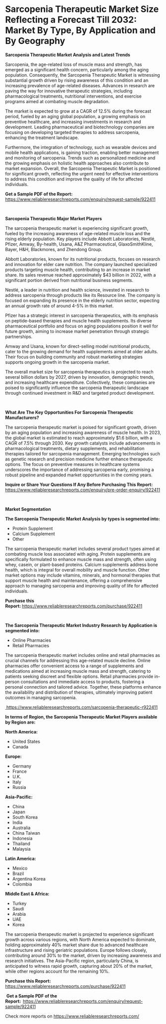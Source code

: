 <p><h1>Sarcopenia Therapeutic Market Size Reflecting a Forecast Till 2032: Market By Type, By Application and By Geography</h1></p><p><strong>Sarcopenia Therapeutic Market Analysis and Latest Trends</strong></p>
<p><p>Sarcopenia, the age-related loss of muscle mass and strength, has emerged as a significant health concern, particularly among the aging population. Consequently, the Sarcopenia Therapeutic Market is witnessing substantial growth driven by rising awareness of this condition and an increasing prevalence of age-related diseases. Advances in research are paving the way for innovative therapeutic strategies, including pharmacological treatments, nutritional interventions, and exercise programs aimed at combating muscle degradation.</p><p>The market is expected to grow at a CAGR of 12.5% during the forecast period, fueled by an aging global population, a growing emphasis on preventive healthcare, and increasing investments in research and development. Leading pharmaceutical and biotechnology companies are focusing on developing targeted therapies to address sarcopenia, enhancing the treatment landscape.</p><p>Furthermore, the integration of technology, such as wearable devices and mobile health applications, is gaining traction, enabling better management and monitoring of sarcopenia. Trends such as personalized medicine and the growing emphasis on holistic health approaches also contribute to market expansion. Overall, the Sarcopenia Therapeutic Market is positioned for significant growth, reflecting the urgent need for effective interventions to address this condition and improve the quality of life for affected individuals.</p></p>
<p><strong>Get a Sample PDF of the Report:&nbsp;</strong> <a href="https://www.reliableresearchreports.com/enquiry/request-sample/922411?utm_campaign=2957&utm_medium=2&utm_source=Github&utm_content=ia&utm_term=07032025&utm_id=sarcopenia-therapeutic">https://www.reliableresearchreports.com/enquiry/request-sample/922411</a></p>
<p>&nbsp;</p>
<p><strong>Sarcopenia Therapeutic Major Market Players</strong></p>
<p><p>The sarcopenia therapeutic market is experiencing significant growth, fueled by the increasing awareness of age-related muscle loss and the rising elderly population. Key players include Abbott Laboratories, Nestlé, Pfizer, Amway, By-health, Usana, A&Z Pharmaceutical, GlaxoSmithKline, Bayer, H&H, Blackmores, and Zhendong Group.</p><p>Abbott Laboratories, known for its nutritional products, focuses on research and innovation for elder care nutrition. The company launched specialized products targeting muscle health, contributing to an increase in market share. Its sales revenue reached approximately $43 billion in 2022, with a significant portion derived from nutritional business segments.</p><p>Nestlé, a leader in nutrition and health science, invested in research to address sarcopenia through products like its Resource line. The company is focused on expanding its presence in the elderly nutrition sector, expecting an annual growth rate of around 4-5% in this market.</p><p>Pfizer has a strategic interest in sarcopenia therapeutics, with its emphasis on peptide-based therapies and muscle health supplements. Its diverse pharmaceutical portfolio and focus on aging populations position it well for future growth, aiming to increase market penetration through strategic partnerships.</p><p>Amway and Usana, known for direct-selling model nutritional products, cater to the growing demand for health supplements aimed at older adults. Their focus on building community and robust marketing strategies supports ongoing growth in the sarcopenia market.</p><p>The overall market size for sarcopenia therapeutics is projected to reach several billion dollars by 2027, driven by innovation, demographic trends, and increasing healthcare expenditure. Collectively, these companies are poised to significantly influence the sarcopenia therapeutic landscape through continued investment in R&D and targeted product development.</p></p>
<p>&nbsp;</p>
<p><strong>What Are The Key Opportunities For Sarcopenia Therapeutic Manufacturers?</strong></p>
<p><p>The sarcopenia therapeutic market is poised for significant growth, driven by an aging population and increasing awareness of muscle health. In 2023, the global market is estimated to reach approximately $1.6 billion, with a CAGR of 7.5% through 2030. Key growth catalysts include advancements in pharmacological treatments, dietary supplements, and rehabilitation therapies tailored for sarcopenia management. Emerging technologies such as genetic research and precision medicine further enhance therapeutic options. The focus on preventive measures in healthcare systems underscores the importance of addressing sarcopenia early, promising a robust pipeline and expanded market opportunities in the coming years.</p></p>
<p><strong>Inquire or Share Your Questions If Any Before Purchasing This Report:</strong> <a href="https://www.reliableresearchreports.com/enquiry/pre-order-enquiry/922411?utm_campaign=2957&utm_medium=2&utm_source=Github&utm_content=ia&utm_term=07032025&utm_id=sarcopenia-therapeutic">https://www.reliableresearchreports.com/enquiry/pre-order-enquiry/922411</a></p>
<p>&nbsp;</p>
<p><strong>Market Segmentation</strong></p>
<p><strong>The Sarcopenia Therapeutic Market Analysis by types is segmented into:</strong></p>
<p><ul><li>Protein Supplement</li><li>Calcium Supplement</li><li>Other</li></ul></p>
<p><p>The sarcopenia therapeutic market includes several product types aimed at combating muscle loss associated with aging. Protein supplements are specifically formulated to enhance muscle mass and strength, often using whey, casein, or plant-based proteins. Calcium supplements address bone health, which is integral for overall mobility and muscle function. Other market options may include vitamins, minerals, and hormonal therapies that support muscle health and maintenance, offering a comprehensive approach to managing sarcopenia and improving quality of life for affected individuals.</p></p>
<p><strong>Purchase this Report:&nbsp;</strong><a href="https://www.reliableresearchreports.com/purchase/922411?utm_campaign=2957&utm_medium=2&utm_source=Github&utm_content=ia&utm_term=07032025&utm_id=sarcopenia-therapeutic">https://www.reliableresearchreports.com/purchase/922411</a></p>
<p>&nbsp;</p>
<p><strong>The Sarcopenia Therapeutic Market Industry Research by Application is segmented into:</strong></p>
<p><ul><li>Online Pharmacies</li><li>Retail Pharmacies</li></ul></p>
<p><p>The sarcopenia therapeutic market includes online and retail pharmacies as crucial channels for addressing this age-related muscle decline. Online pharmacies offer convenient access to a range of supplements and medications aimed at increasing muscle mass and strength, catering to patients seeking discreet and flexible options. Retail pharmacies provide in-person consultations and immediate access to products, fostering a personal connection and tailored advice. Together, these platforms enhance the availability and distribution of therapies, ultimately improving patient outcomes in managing sarcopenia.</p></p>
<p><a href="https://www.reliableresearchreports.com/sarcopenia-therapeutic-r922411?utm_campaign=2957&utm_medium=2&utm_source=Github&utm_content=ia&utm_term=07032025&utm_id=sarcopenia-therapeutic">&nbsp;https://www.reliableresearchreports.com/sarcopenia-therapeutic-r922411</a></p>
<p><strong>In terms of Region, the Sarcopenia Therapeutic Market Players available by Region are:</strong></p>
<p>
    <p> <strong> North America: </strong>
        <ul>
            <li>United States</li>
            <li>Canada</li>
        </ul>
        </p> 
    <p> <strong> Europe: </strong>
        <ul>
            <li>Germany</li>
            <li>France</li>
            <li>U.K.</li>
            <li>Italy</li>
            <li>Russia</li>
        </ul>
        </p> 
    <p> <strong> Asia-Pacific: </strong>
        <ul>
            <li>China</li>
            <li>Japan</li>
            <li>South Korea</li>
            <li>India</li>
            <li>Australia</li>
            <li>China Taiwan</li>
            <li>Indonesia</li>
            <li>Thailand</li>
            <li>Malaysia</li>
        </ul>
        </p> 
    <p> <strong> Latin America: </strong>
        <ul>
            <li>Mexico</li>
            <li>Brazil</li>
            <li>Argentina Korea</li>
            <li>Colombia</li>
        </ul>
        </p> 
    <p> <strong> Middle East & Africa: </strong>
        <ul>
            <li>Turkey</li>
            <li>Saudi</li>
            <li>Arabia</li>
            <li>UAE</li>
            <li>Korea</li>
        </ul>
    </p>
    </p>
<p><p>The sarcopenia therapeutic market is projected to experience significant growth across various regions, with North America expected to dominate, holding approximately 40% market share due to advanced healthcare infrastructure and rising geriatric populations. Europe follows closely, contributing around 30% to the market, driven by increasing awareness and research initiatives. The Asia-Pacific region, particularly China, is anticipated to witness rapid growth, capturing about 20% of the market, while other regions account for the remaining 10%.</p></p>
<p><strong>Purchase this Report: </strong><a href="https://www.reliableresearchreports.com/purchase/922411?utm_campaign=2957&utm_medium=2&utm_source=Github&utm_content=ia&utm_term=07032025&utm_id=sarcopenia-therapeutic">https://www.reliableresearchreports.com/purchase/922411</a></p>
<p>&nbsp;<strong>Get a Sample PDF of the Report:&nbsp;&nbsp;</strong><a href="https://www.reliableresearchreports.com/enquiry/request-sample/922411?utm_campaign=2957&utm_medium=2&utm_source=Github&utm_content=ia&utm_term=07032025&utm_id=sarcopenia-therapeutic">https://www.reliableresearchreports.com/enquiry/request-sample/922411</a></p>
<p><strong></strong></p>
<p>Check more reports on <a href="https://www.reliableresearchreports.com/?utm_campaign=2957&utm_medium=2&utm_source=Github&utm_content=ia&utm_term=07032025&utm_id=sarcopenia-therapeutic">https://www.reliableresearchreports.com/</a></p>